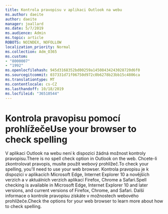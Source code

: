 ```yaml
---
title: Kontrola pravopisu v aplikaci Outlook na webu
ms.author: daeite
author: daeite
manager: joallard
ms.date: 5/7/2019
ms.audience: Admin
ms.topic: article
ROBOTS: NOINDEX, NOFOLLOW
localization_priority: Normal
ms.collection: Adm_O365
ms.custom:
- "8000007"
- "1992"
ms.openlocfilehash: 945d3168352bd00259a14508434243028720d6f0
ms.sourcegitcommit: 037331d71f06750d972c0b6278b23bb15c4806ca
ms.translationtype: MT
ms.contentlocale: cs-CZ
ms.lasthandoff: 10/18/2019
ms.locfileid: "36510544"
---
```

# <a name="use-your-browser-to-check-spelling"></a><span data-ttu-id="8230b-102">Kontrola pravopisu pomocí prohlížeče</span><span class="sxs-lookup"><span data-stu-id="8230b-102">Use your browser to check spelling</span></span>

<span data-ttu-id="8230b-103">V aplikaci Outlook na webu není k dispozici žádná možnost kontroly pravopisu.</span><span class="sxs-lookup"><span data-stu-id="8230b-103">There is no spell check option in Outlook on the web.</span></span> <span data-ttu-id="8230b-104">Chcete-li zkontrolovat pravopis, musíte použít webový prohlížeč.</span><span class="sxs-lookup"><span data-stu-id="8230b-104">To check your spelling, you'll need to use your web browser.</span></span> <span data-ttu-id="8230b-105">Kontrola pravopisu je k dispozici v aplikacích Microsoft Edge, Internet Explorer 10 a novějších verzích a v aktuálních verzích aplikací Firefox, Chrome a Safari.</span><span class="sxs-lookup"><span data-stu-id="8230b-105">Spell checking is available in Microsoft Edge, Internet Explorer 10 and later versions, and current versions of Firefox, Chrome, and Safari.</span></span> <span data-ttu-id="8230b-106">Další informace o kontrole pravopisu získáte v možnostech webového prohlížeče.</span><span class="sxs-lookup"><span data-stu-id="8230b-106">Check the options for your web browser to learn more about how to check spelling.</span></span>